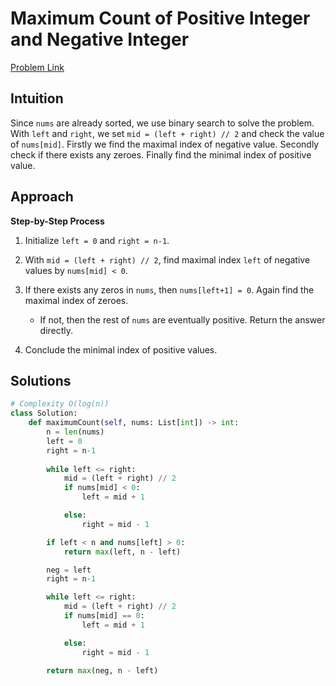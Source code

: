 **Maximum Count of Positive Integer and Negative Integer**
=
[Problem Link](https://leetcode.com/problems/maximum-count-of-positive-integer-and-negative-integer/description)

## Intuition
Since `nums` are already sorted, we use binary search to solve the problem. With `left` and `right`, 
we set `mid = (left + right) // 2` and check the value of `nums[mid]`. Firstly we find the maximal 
index of negative value. Secondly check if there exists any zeroes. Finally find the 
minimal index of positive value.

## Approach
**Step-by-Step Process**

1. Initialize `left = 0` and `right = n-1`.

2. With `mid = (left + right) // 2`, find maximal index `left` of negative values by `nums[mid] < 0`.

3. If there exists any zeros in `nums`, then `nums[left+1] = 0`. Again find the maximal index of zeroes.
    - If not, then the rest of `nums` are eventually positive. Return the answer directly.

4. Conclude the minimal index of positive values.
  
## Solutions
```python
# Complexity O(log(n))
class Solution:
    def maximumCount(self, nums: List[int]) -> int:
        n = len(nums)
        left = 0
        right = n-1
        
        while left <= right:
            mid = (left + right) // 2
            if nums[mid] < 0:
                left = mid + 1

            else:
                right = mid - 1

        if left < n and nums[left] > 0:
            return max(left, n - left)

        neg = left
        right = n-1

        while left <= right:
            mid = (left + right) // 2
            if nums[mid] == 0:
                left = mid + 1

            else:
                right = mid - 1

        return max(neg, n - left)
```
